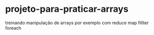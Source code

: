 # projeto-para-praticar-arrays
treinando manipulação de arrays por exemplo com reduce map fillter foreach
